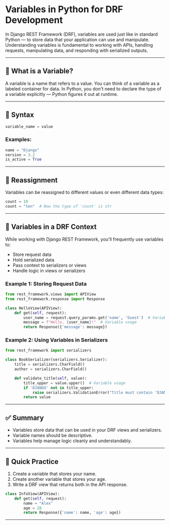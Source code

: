 # Variables in Python for DRF Development

In Django REST Framework (DRF), variables are used just like in standard Python — to store data that your application can use and manipulate. Understanding variables is fundamental to working with APIs, handling requests, manipulating data, and responding with serialized outputs.

---

## 🧠 What is a Variable?

A variable is a name that refers to a value. You can think of a variable as a labeled container for data. In Python, you don't need to declare the type of a variable explicitly — Python figures it out at runtime.

---

## 📝 Syntax

```python
variable_name = value
```

### Examples:

```python
name = "Django"
version = 3.2
is_active = True
```

---

## 🔄 Reassignment

Variables can be reassigned to different values or even different data types:

```python
count = 10
count = "ten"  # Now the type of 'count' is str
```

---

## 🧪 Variables in a DRF Context

While working with Django REST Framework, you'll frequently use variables to:

- Store request data
- Hold serialized data
- Pass context to serializers or views
- Handle logic in views or serializers

### Example 1: Storing Request Data

```python
from rest_framework.views import APIView
from rest_framework.response import Response

class HelloView(APIView):
    def get(self, request):
        user_name = request.query_params.get('name', 'Guest')  # Variable usage
        message = f"Hello, {user_name}!"  # Variable usage
        return Response({'message': message})
```

### Example 2: Using Variables in Serializers

```python
from rest_framework import serializers

class BookSerializer(serializers.Serializer):
    title = serializers.CharField()
    author = serializers.CharField()

    def validate_title(self, value):
        title_upper = value.upper()  # Variable usage
        if 'DJANGO' not in title_upper:
            raise serializers.ValidationError("Title must contain 'DJANGO'")
        return value
```

---

## ✅ Summary

- Variables store data that can be used in your DRF views and serializers.
- Variable names should be descriptive.
- Variables help manage logic cleanly and understandably.

---

## 🧪 Quick Practice

1. Create a variable that stores your name.
2. Create another variable that stores your age.
3. Write a DRF view that returns both in the API response.

```python
class InfoView(APIView):
    def get(self, request):
        name = "Alex"
        age = 28
        return Response({'name': name, 'age': age})
```

---
